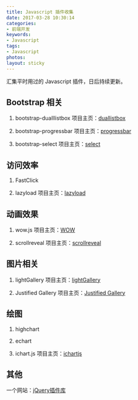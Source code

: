 ```yaml
---
title: Javascript 插件收集
date: 2017-03-28 10:30:14
categories:
- 前端开发
keywords:
- Javascript
tags:
- Javascript
photos:
layout: sticky
---
```


汇集平时用过的 Javascript 插件，日后持续更新。

<!--more-->

## Bootstrap 相关

1. bootstrap-dualllistbox
	项目主页：[duallistbox](http://www.virtuosoft.eu/code/bootstrap-duallistbox/)

2. bootstrap-progressbar
	项目主页：[progressbar](http://www.minddust.com/project/bootstrap-progressbar/)

3. bootstrap-select
	项目主页：[select](http://silviomoreto.github.io/bootstrap-select/)

## 访问效率
1. FastClick

2. lazyload
	项目主页：[lazyload](http://www.appelsiini.net/projects/lazyload)

## 动画效果

1. wow.js
	项目主页：[WOW](http://mynameismatthieu.com/WOW/)

2. scrollreveal
	项目主页：[scrollreveal](https://scrollrevealjs.org/)

## 图片相关

1. lightGallery
	项目主页：[lightGallery](http://sachinchoolur.github.io/lightGallery/)

2. Justified Gallery
	项目主页：[Justified Gallery](http://miromannino.github.io/Justified-Gallery/)

## 绘图

1. highchart

2. echart

3. ichart.js
  项目主页：[ichartjs](http://www.ichartjs.com/)

## 其他

一个网站：[jQuery插件库](http://www.jq22.com/)
